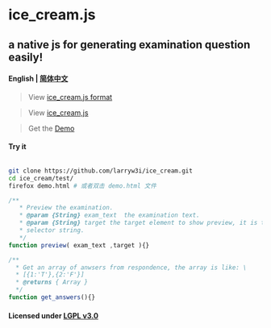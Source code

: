 # ice_cream.js
## a native js for generating examination question easily!
#### English | [简体中文](./README/README.zh-Hans.md)



> View [ice_cream.js format](./format.example)  

> View [ice_cream,js](./ice_cream.js)  

> Get the [Demo](./test/demo.html)  

#### Try it

```bash

git clone https://github.com/larryw3i/ice_cream.git
cd ice_cream/test/
firefox demo.html # 或者双击 demo.html 文件  

```

```javascript
/** 
   * Preview the examination.
   * @param {String} exam_text  the examination text.
   * @param {String} target the target element to show preview, it is the \
   * selector string.
   */
function preview( exam_text ,target ){}
```

```javascript
/**
  * Get an array of anwsers from respondence, the array is like: \
  * [{1:'T'},{2:'F'}]
  * @returns { Array } 
  */
function get_answers(){}
```

#### Licensed under [LGPL v3.0](./LICENSE) 

